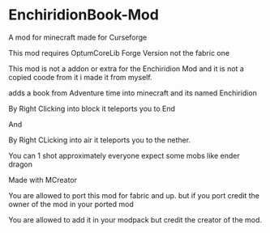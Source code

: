 # EnchiridionBook-Mod
A mod for minecraft made for Curseforge

This mod requires OptumCoreLib Forge Version not the fabric one

 

This mod is not a addon or extra for the Enchiridion Mod and it is not a copied coode from it i made it from myself.

adds a book from Adventure time into minecraft and its named Enchiridion

By Right Clicking into block it teleports you to End

And

By Right CLicking into air it teleports you to the nether.

You can 1 shot approximately everyone expect some mobs like ender dragon

 

 

 

Made with MCreator

 

You are allowed to port this mod for fabric and up. but if you port credit the owner of the mod in your ported mod

You are allowed to add it in your modpack but credit the creator of the mod.
